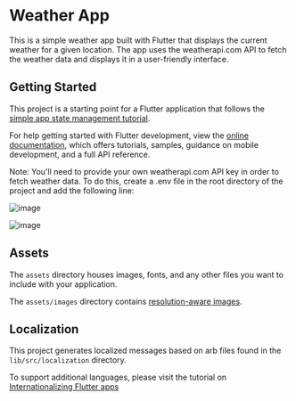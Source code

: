 # Weather App

This is a simple weather app built with Flutter that displays the current weather for a given location. The app uses the weatherapi.com API to fetch the weather data and displays it in a user-friendly interface.



## Getting Started

This project is a starting point for a Flutter application that follows the
[simple app state management
tutorial](https://flutter.dev/docs/development/data-and-backend/state-mgmt/simple).

For help getting started with Flutter development, view the
[online documentation](https://flutter.dev/docs), which offers tutorials,
samples, guidance on mobile development, and a full API reference.

Note: You'll need to provide your own weatherapi.com API key in order to fetch weather data. To do this, create a .env file in the root directory of the project and add the following line:

![image](https://user-images.githubusercontent.com/93277108/232664462-03bca1f6-9e03-490e-9ea3-0256ca1e68cf.png)

![image](https://user-images.githubusercontent.com/93277108/232664671-50b96a09-caee-40a7-bf96-7b482e599c56.png)



## Assets

The `assets` directory houses images, fonts, and any other files you want to
include with your application.

The `assets/images` directory contains [resolution-aware
images](https://flutter.dev/docs/development/ui/assets-and-images#resolution-aware).

## Localization

This project generates localized messages based on arb files found in
the `lib/src/localization` directory.

To support additional languages, please visit the tutorial on
[Internationalizing Flutter
apps](https://flutter.dev/docs/development/accessibility-and-localization/internationalization)
